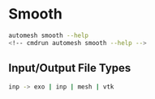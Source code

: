 # Smooth

```sh
automesh smooth --help
<!-- cmdrun automesh smooth --help -->
```

## Input/Output File Types

```sh
inp -> exo | inp | mesh | vtk
```
